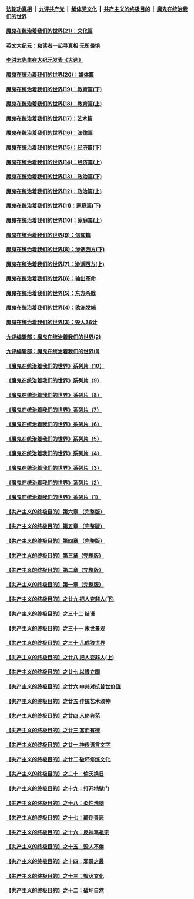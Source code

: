 ####  [法轮功真相](../../../../basic/blob/master/README.md?t=01071231) &nbsp;|&nbsp; [九评共产党](../../../../9ping.md/blob/master/README.md?t=01071231) &nbsp;|&nbsp; [解体党文化](../../../../jtdwh.md/blob/master/README.md?t=01071231)  &nbsp;|&nbsp; [共产主义的终极目的](../../../../gczydzjmd.md/blob/master/README.md?t=01071231) &nbsp;|&nbsp; [魔鬼在统治我们的世界](../../../../mgztzwmdsj.md/blob/master/README.md?t=01071231) 

#### [魔鬼在统治着我们的世界(21)：文化篇](../pages/nsc422/n10597706.md?t=01071231) 

#### [英文大纪元：和读者一起寻真相 无所畏惧](../pages/nsc422/n12542027.md?t=01071231) 

#### [李洪志先生在大纪元发表《大选》](../pages/nsc422/n12534746.md?t=01071231) 

#### [魔鬼在统治着我们的世界(20)：媒体篇](../pages/nsc422/n10586579.md?t=01071231) 

#### [魔鬼在统治着我们的世界(19)：教育篇(下)](../pages/nsc422/n10564808.md?t=01071231) 

#### [魔鬼在统治着我们的世界(18)：教育篇(上)](../pages/nsc422/n10526970.md?t=01071231) 

#### [魔鬼在统治着我们的世界(17)：艺术篇](../pages/nsc422/n10499093.md?t=01071231) 

#### [魔鬼在统治着我们的世界(16)：法律篇](../pages/nsc422/n10485969.md?t=01071231) 

#### [魔鬼在统治着我们的世界(15)：经济篇(下)](../pages/nsc422/n10469975.md?t=01071231) 

#### [魔鬼在统治着我们的世界(14)：经济篇(上)](../pages/nsc422/n10457370.md?t=01071231) 

#### [魔鬼在统治着我们的世界(13)：政治篇(下)](../pages/nsc422/n10448270.md?t=01071231) 

#### [魔鬼在统治着我们的世界(12)：政治篇(上)](../pages/nsc422/n10444576.md?t=01071231) 

#### [魔鬼在统治着我们的世界(11)：家庭篇(下)](../pages/nsc422/n10440961.md?t=01071231) 

#### [魔鬼在统治着我们的世界(10)：家庭篇(上)](../pages/nsc422/n10435448.md?t=01071231) 

#### [魔鬼在统治着我们的世界(9)：信仰篇](../pages/nsc422/n10432159.md?t=01071231) 

#### [魔鬼在统治着我们的世界(8)：渗透西方(下)](../pages/nsc422/n10429603.md?t=01071231) 

#### [魔鬼在统治着我们的世界(7)：渗透西方(上)](../pages/nsc422/n10426013.md?t=01071231) 

#### [魔鬼在统治着我们的世界(6)：输出革命](../pages/nsc422/n10421536.md?t=01071231) 

#### [魔鬼在统治着我们的世界(5)：东方杀戮](../pages/nsc422/n10417707.md?t=01071231) 

#### [魔鬼在统治着我们的世界(4)：欧洲发端](../pages/nsc422/n10414890.md?t=01071231) 

#### [魔鬼在统治着我们的世界(3)：毁人36计](../pages/nsc422/n10411583.md?t=01071231) 

#### [九评编辑部：魔鬼在统治着我们的世界(2)](../pages/nsc422/n10410036.md?t=01071231) 

#### [九评编辑部：魔鬼在统治着我们的世界(1)](../pages/nsc422/n10406825.md?t=01071231) 

#### [《魔鬼在统治着我们的世界》系列片（10）](../pages/nsc422/n12292670.md?t=01071231) 

#### [《魔鬼在统治着我们的世界》系列片（9）](../pages/nsc422/n12290859.md?t=01071231) 

#### [《魔鬼在统治着我们的世界》系列片（8）](../pages/nsc422/n12287445.md?t=01071231) 

#### [《魔鬼在统治着我们的世界》系列片（7）](../pages/nsc422/n12283425.md?t=01071231) 

#### [《魔鬼在统治着我们的世界》系列片（6）](../pages/nsc422/n12282314.md?t=01071231) 

#### [《魔鬼在统治着我们的世界》系列片（5）](../pages/nsc422/n12281419.md?t=01071231) 

#### [《魔鬼在统治着我们的世界》系列片（4）](../pages/nsc422/n12274024.md?t=01071231) 

#### [《魔鬼在统治着我们的世界》系列片（3）](../pages/nsc422/n12271322.md?t=01071231) 

#### [《魔鬼在统治着我们的世界》系列片（2）](../pages/nsc422/n12269049.md?t=01071231) 

#### [《魔鬼在统治着我们的世界》系列片（1）](../pages/nsc422/n12267575.md?t=01071231) 

#### [【共产主义的终极目的】第六章 （完整版）](../pages/nsc422/n11428913.md?t=01071231) 

#### [【共产主义的终极目的】第五章 （完整版）](../pages/nsc422/n11428912.md?t=01071231) 

#### [【共产主义的终极目的】第四章 （完整版）](../pages/nsc422/n11428907.md?t=01071231) 

#### [【共产主义的终极目的】第三章（完整版）](../pages/nsc422/n11428848.md?t=01071231) 

#### [【共产主义的终极目的】第二章（完整版）](../pages/nsc422/n11428831.md?t=01071231) 

#### [【共产主义的终极目的】第一章（完整版）](../pages/nsc422/n11417651.md?t=01071231) 

#### [【共产主义的终极目的】之廿九 把人变非人(下)](../pages/nsc422/n11344140.md?t=01071231) 

#### [【共产主义的终极目的】之三十二 结语](../pages/nsc422/n11360535.md?t=01071231) 

#### [【共产主义的终极目的】之三十一 末世景观](../pages/nsc422/n11351129.md?t=01071231) 

#### [【共产主义的终极目的】之三十 几成狼世界](../pages/nsc422/n11348280.md?t=01071231) 

#### [【共产主义的终极目的】之廿八 把人变非人(上)](../pages/nsc422/n11340492.md?t=01071231) 

#### [【共产主义的终极目的】之廿七 以恨立国](../pages/nsc422/n11336944.md?t=01071231) 

#### [【共产主义的终极目的】之廿六 中共对抗普世价值](../pages/nsc422/n11324785.md?t=01071231) 

#### [【共产主义的终极目的】之廿五 传统艺术颂神](../pages/nsc422/n11296396.md?t=01071231) 

#### [【共产主义的终极目的】之廿四 人伦典范](../pages/nsc422/n11296397.md?t=01071231) 

#### [【共产主义的终极目的】之廿三 富而有德](../pages/nsc422/n11283598.md?t=01071231) 

#### [【共产主义的终极目的】之廿一 神传语言文字](../pages/nsc422/n11263265.md?t=01071231) 

#### [【共产主义的终极目的】之廿二 破坏修炼文化](../pages/nsc422/n11245728.md?t=01071231) 

#### [【共产主义的终极目的】之二十：偷天换日](../pages/nsc422/n11238846.md?t=01071231) 

#### [【共产主义的终极目的】之十九：打开地狱门](../pages/nsc422/n11206376.md?t=01071231) 

#### [【共产主义的终极目的】之十八：柔性洗脑](../pages/nsc422/n11199994.md?t=01071231) 

#### [【共产主义的终极目的】之十七：颠倒善恶](../pages/nsc422/n11179782.md?t=01071231) 

#### [【共产主义的终极目的】之十六：反神骂祖宗](../pages/nsc422/n11166798.md?t=01071231) 

#### [【共产主义的终极目的】之十五：毁人不倦](../pages/nsc422/n11166792.md?t=01071231) 

#### [【共产主义的终极目的】之十四：邪恶之最](../pages/nsc422/n11150249.md?t=01071231) 

#### [【共产主义的终极目的】之十三：毁灭文化](../pages/nsc422/n11135227.md?t=01071231) 

#### [【共产主义的终极目的】之十二：破坏自然](../pages/nsc422/n11135214.md?t=01071231) 

